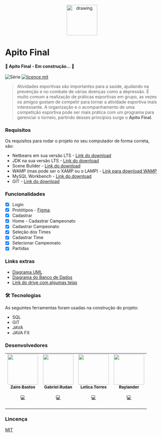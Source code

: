 <p align="center">
<img src="src/resources//Logotype.jpg" alt="drawing" width="100"/>
</p>

# Apito Final

#### 🚧  Apito Final - Em construção...  🚧

![Série](https://img.shields.io/badge/ApitoFinal-ProjetoIntegrador-blue)
[![licence mit](https://img.shields.io/badge/licence-MIT-orange.svg)]()

> Atividades esportivas são importantes para a saúde, ajudando na prevenção e no combate de várias doenças como a depressão. É muito comum a realização de práticas esportivas em grupo, as vezes os amigos gostam de competir para tornar a atividade esportiva mais interessante. A organização e o acompanhamento de uma competição esportiva pode ser mais prática com um programa para gerenciar o torneio, partindo desses principios surge o **Apito Final**.

### Requisitos
Os requisítos para rodar o projeto no seu computador de forma correta, são:
- Netbeans em sua versão LTS - [Link do download](https://netbeans.apache.org/download/nb126/) 
- JDK na sua versão LTS - [Link do download](https://www.oracle.com/java/technologies/downloads/#java11)
- Scene Builder - [Link do download](https://gluonhq.com/products/scene-builder/)
- WAMP (mas pode ser o XAMP ou o LAMP) - [Link para download WAMP](https://www.wampserver.com/en/)
- MySQL Workbench - [Link do download](https://dev.mysql.com/downloads/workbench/)
- GIT - [Link do download](https://git-scm.com/downloads)
  
### Funcionalidades

- [X] Login
- [x] Protótipos - [Figma](https://www.figma.com/file/VavJs7XzcKQ2lKGyYVWDRq/Apito-Final?node-id=0%3A1).
- [x] Cadastrar
- [x] Home - Cadastrar Campeonato
- [x] Cadastrar Campeonato
- [x] Seleção dos Times
- [x] Cadastrar Time
- [x] Selecionar Campeonato
- [x] Partidas

### Links extras
- [Diagrama UML](https://drive.google.com/drive/u/2/folders/19lr1ObBU4ttlNEZp5q1sKDbzoo64AHk1)
- [Diagrama do Banco de Dados](https://drive.google.com/drive/u/2/folders/1umx6lOUSFbz543qr8jgCKt5qRFCWtKKd)
- [Link do drive com algumas telas](https://drive.google.com/drive/folders/1BrZTD0Nn3nANPlK7eNpI3yWyeuWHy0xY)
  
### 🛠 Tecnologias

As seguintes ferramentas foram usadas na construção do projeto:
- SQL
- GIT
- JAVA
- JAVA FX
### Desenvolvedores
<table>
<tr>
    <td align="center"><a href="https://github.com/zairobastos"><img src="https://avatars.githubusercontent.com/u/49825773?v=4" width="100px;" alt=""/><br /><sub><b>Zairo Bastos</b></sub></a><br /><p title="Front-End">💻</p></td>
    <td align="center"><a href="https://github.com/gabrielrudan"><img src="https://avatars.githubusercontent.com/u/84931636?v=4" width="100px;" alt=""/><br /><sub><b>Gabriel Rudan</b></sub></a><br /><p title="Front-End">💻</p></td>
    <td align="center"><a href="https://github.com/leh-torres"><img src="https://avatars.githubusercontent.com/u/78484018?v=4" width="100px;" alt=""/><br /><sub><b>Letica Torres</b></sub></a><br /><p title="Back-End">💻</p></td>
    <td align="center"><a href="https://github.com/Raylander524"><img src="https://avatars.githubusercontent.com/u/84639724?v=4" width="100px;" alt=""/><br /><sub><b>Raylander</b></sub></a><br /><p title="Back-End">💻</p></td>
  </tr>
</table>

### Lincença
[MIT](https://github.com/leh-torres/ApitoFinal2/blob/main/LICENSE)
